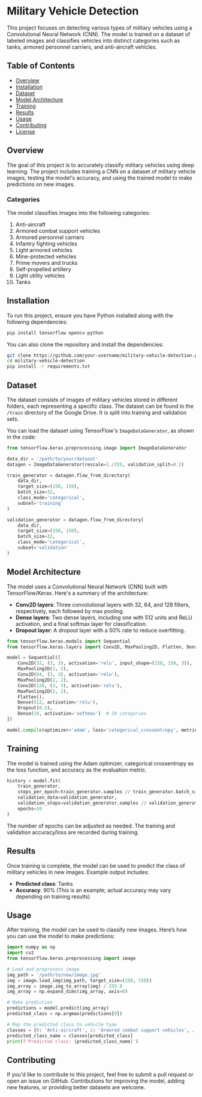 # Military Vehicle Detection

This project focuses on detecting various types of military vehicles using a Convolutional Neural Network (CNN). The model is trained on a dataset of labeled images and classifies vehicles into distinct categories such as tanks, armored personnel carriers, and anti-aircraft vehicles.

## Table of Contents

- [Overview](#overview)
- [Installation](#installation)
- [Dataset](#dataset)
- [Model Architecture](#model-architecture)
- [Training](#training)
- [Results](#results)
- [Usage](#usage)
- [Contributing](#contributing)
- [License](#license)

## Overview

The goal of this project is to accurately classify military vehicles using deep learning. The project includes training a CNN on a dataset of military vehicle images, testing the model's accuracy, and using the trained model to make predictions on new images.

### Categories

The model classifies images into the following categories:

1. Anti-aircraft
2. Armored combat support vehicles
3. Armored personnel carriers
4. Infantry fighting vehicles
5. Light armored vehicles
6. Mine-protected vehicles
7. Prime movers and trucks
8. Self-propelled artillery
9. Light utility vehicles
10. Tanks

## Installation

To run this project, ensure you have Python installed along with the following dependencies:

```bash
pip install tensorflow opencv-python
```

You can also clone the repository and install the dependencies:

```bash
git clone https://github.com/your-username/military-vehicle-detection.git
cd military-vehicle-detection
pip install -r requirements.txt
```

## Dataset

The dataset consists of images of military vehicles stored in different folders, each representing a specific class. The dataset can be found in the `/train` directory of the Google Drive. It is split into training and validation sets.

You can load the dataset using TensorFlow's `ImageDataGenerator`, as shown in the code:

```python
from tensorflow.keras.preprocessing.image import ImageDataGenerator

data_dir = '/path/to/your/dataset'
datagen = ImageDataGenerator(rescale=1./255, validation_split=0.2)

train_generator = datagen.flow_from_directory(
    data_dir,
    target_size=(150, 150),
    batch_size=32,
    class_mode='categorical',
    subset='training'
)

validation_generator = datagen.flow_from_directory(
    data_dir,
    target_size=(150, 150),
    batch_size=32,
    class_mode='categorical',
    subset='validation'
)
```

## Model Architecture

The model uses a Convolutional Neural Network (CNN) built with TensorFlow/Keras. Here's a summary of the architecture:

- **Conv2D layers**: Three convolutional layers with 32, 64, and 128 filters, respectively, each followed by max pooling.
- **Dense layers**: Two dense layers, including one with 512 units and ReLU activation, and a final softmax layer for classification.
- **Dropout layer**: A dropout layer with a 50% rate to reduce overfitting.

```python
from tensorflow.keras.models import Sequential
from tensorflow.keras.layers import Conv2D, MaxPooling2D, Flatten, Dense, Dropout

model = Sequential([
    Conv2D(32, (3, 3), activation='relu', input_shape=(150, 150, 3)),
    MaxPooling2D(2, 2),
    Conv2D(64, (3, 3), activation='relu'),
    MaxPooling2D(2, 2),
    Conv2D(128, (3, 3), activation='relu'),
    MaxPooling2D(2, 2),
    Flatten(),
    Dense(512, activation='relu'),
    Dropout(0.5),
    Dense(10, activation='softmax')  # 10 categories
])

model.compile(optimizer='adam', loss='categorical_crossentropy', metrics=['accuracy'])
```

## Training

The model is trained using the Adam optimizer, categorical crossentropy as the loss function, and accuracy as the evaluation metric.

```python
history = model.fit(
    train_generator,
    steps_per_epoch=train_generator.samples // train_generator.batch_size,
    validation_data=validation_generator,
    validation_steps=validation_generator.samples // validation_generator.batch_size,
    epochs=10
)
```

The number of epochs can be adjusted as needed. The training and validation accuracy/loss are recorded during training.

## Results

Once training is complete, the model can be used to predict the class of military vehicles in new images. Example output includes:

- **Predicted class**: Tanks
- **Accuracy**: 90% (This is an example; actual accuracy may vary depending on training results)

## Usage

After training, the model can be used to classify new images. Here’s how you can use the model to make predictions:

```python
import numpy as np
import cv2
from tensorflow.keras.preprocessing import image

# Load and preprocess image
img_path = '/path/to/new/image.jpg'
img = image.load_img(img_path, target_size=(150, 150))
img_array = image.img_to_array(img) / 255.0
img_array = np.expand_dims(img_array, axis=0)

# Make prediction
predictions = model.predict(img_array)
predicted_class = np.argmax(predictions[0])

# Map the predicted class to vehicle type
classes = {0: 'Anti-aircraft', 1: 'Armored combat support vehicles', ...}  # List all classes
predicted_class_name = classes[predicted_class]
print(f'Predicted class: {predicted_class_name}')
```

## Contributing

If you'd like to contribute to this project, feel free to submit a pull request or open an issue on GitHub. Contributions for improving the model, adding new features, or providing better datasets are welcome.


